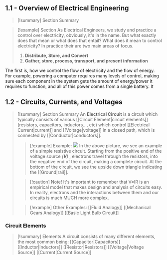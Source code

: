 

## 1.1 - Overview of Electrical Engineering

>[!summary] Section Summary

>[!example] Section
As Electrical Engineers, we study and practice a control over electricity, obviously, it's in the name. But what exactly does that mean or what does that entail? What does it mean to control electricity? In practice their are two main areas of focus.
>1. **Distribute, Store, and Convert**
>2. **Gather, store, process, transport, and present information**
>   
The first is, how we control the flow of electricity and the flow of energy. For example, powering a computer requires many levels of control, making sure each component in the system gets the amount of energy/power it requires to function, and all of this power comes from a single battery. It

## 1.2 - Circuits, Currents, and Voltages

>[!summary] Section Summary
>An **Electrical Circuit** is a circuit which typically consists of various [[Circuit Element|circuit elements]](resistors, capacitors, inductors..., etc) which control [[Electrical Current|current]] and [[Voltage|voltage]] in a closed path, which is connected by [[Conductor|conductors]].  
>>[!example] Example:
![](Pasted%20image%2020231105123024.png)
>In the above picture, we see an example of a simple resistive circuit. Starting from the positive end of the voltage source *(**V**)* , electrons travel through the resistors, into the negative end of the circuit, making a complete circuit. At the bottom of the circuit, we see the upside down triangle indicating the [[Ground|rail]].
>
>
>>[!caution] Note!
>>It's important to remember that V=IR is an empirical model that makes design and analysis of circuits easy. In reality, electrons and the interactions between them and our circuits is much MUCH more complex.
>
>
>>[!example] Other Examples:
>>[[Fluid Analogy]]
>>[[Mechanical Gears Analogy]]
>>[[Basic Light Bulb Circuit]]


### Circuit Elements

>[!summary] Elements
>A circuit consists of many different elements, the most common being:
>[[Capacitor|Capacitors]]
>[[Inductor|Inductors]]
>[[Resistor|Resistors]]
>[[Voltage|Voltage Source]]
>[[Current|Current Source]]





